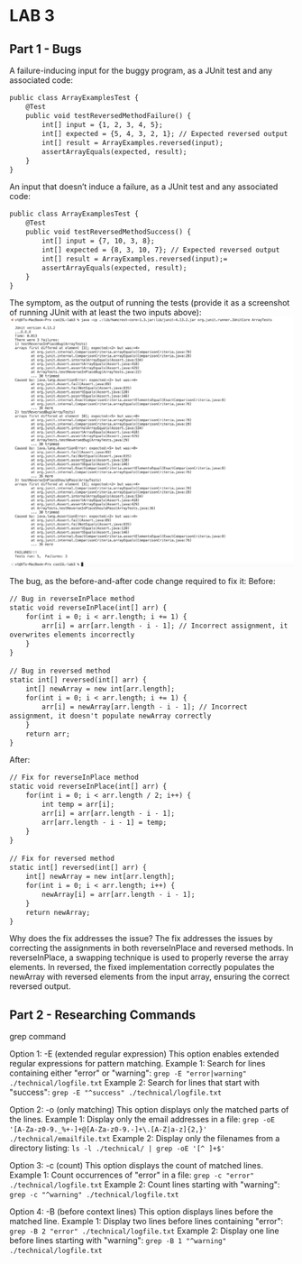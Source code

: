 # LAB 3

## Part 1 - Bugs

A failure-inducing input for the buggy program, as a JUnit test and any associated code:
```
public class ArrayExamplesTest {
    @Test
    public void testReversedMethodFailure() {
        int[] input = {1, 2, 3, 4, 5};
        int[] expected = {5, 4, 3, 2, 1}; // Expected reversed output
        int[] result = ArrayExamples.reversed(input);
        assertArrayEquals(expected, result);
    }
}
```

An input that doesn’t induce a failure, as a JUnit test and any associated code:
```
public class ArrayExamplesTest {
    @Test
    public void testReversedMethodSuccess() {
        int[] input = {7, 10, 3, 8};
        int[] expected = {8, 3, 10, 7}; // Expected reversed output
        int[] result = ArrayExamples.reversed(input);=
        assertArrayEquals(expected, result);
    }
}
```

The symptom, as the output of running the tests (provide it as a screenshot of running JUnit with at least the two inputs above):
![ss](ss.png)

The bug, as the before-and-after code change required to fix it:
Before:
```
// Bug in reverseInPlace method
static void reverseInPlace(int[] arr) {
    for(int i = 0; i < arr.length; i += 1) {
        arr[i] = arr[arr.length - i - 1]; // Incorrect assignment, it overwrites elements incorrectly
    }
}

// Bug in reversed method
static int[] reversed(int[] arr) {
    int[] newArray = new int[arr.length];
    for(int i = 0; i < arr.length; i += 1) {
        arr[i] = newArray[arr.length - i - 1]; // Incorrect assignment, it doesn't populate newArray correctly
    }
    return arr;
}
```

After:
```
// Fix for reverseInPlace method
static void reverseInPlace(int[] arr) {
    for(int i = 0; i < arr.length / 2; i++) {
        int temp = arr[i];
        arr[i] = arr[arr.length - i - 1];
        arr[arr.length - i - 1] = temp;
    }
}

// Fix for reversed method
static int[] reversed(int[] arr) {
    int[] newArray = new int[arr.length];
    for(int i = 0; i < arr.length; i++) {
        newArray[i] = arr[arr.length - i - 1];
    }
    return newArray;
}
```
Why does the fix addresses the issue?
The fix addresses the issues by correcting the assignments in both reverseInPlace and reversed methods. In reverseInPlace, a swapping technique is used to properly reverse the array elements. In reversed, the fixed implementation correctly populates the newArray with reversed elements from the input array, ensuring the correct reversed output.


## Part 2 - Researching Commands

grep command

Option 1: -E (extended regular expression)
This option enables extended regular expressions for pattern matching.
Example 1:
Search for lines containing either "error" or "warning": ```grep -E "error|warning" ./technical/logfile.txt```
Example 2:
Search for lines that start with "success": ```grep -E "^success" ./technical/logfile.txt```

Option 2: -o (only matching)
This option displays only the matched parts of the lines.
Example 1:
Display only the email addresses in a file: ```grep -oE '[A-Za-z0-9._%+-]+@[A-Za-z0-9.-]+\.[A-Z|a-z]{2,}' ./technical/emailfile.txt```
Example 2:
Display only the filenames from a directory listing: ```ls -l ./technical/ | grep -oE '[^ ]+$'```

Option 3: -c (count)
This option displays the count of matched lines.
Example 1:
Count occurrences of "error" in a file: ```grep -c "error" ./technical/logfile.txt```
Example 2:
Count lines starting with "warning": ```grep -c "^warning" ./technical/logfile.txt```

Option 4: -B (before context lines)
This option displays lines before the matched line.
Example 1:
Display two lines before lines containing "error": ```grep -B 2 "error" ./technical/logfile.txt```
Example 2:
Display one line before lines starting with "warning": ```grep -B 1 "^warning" ./technical/logfile.txt```

